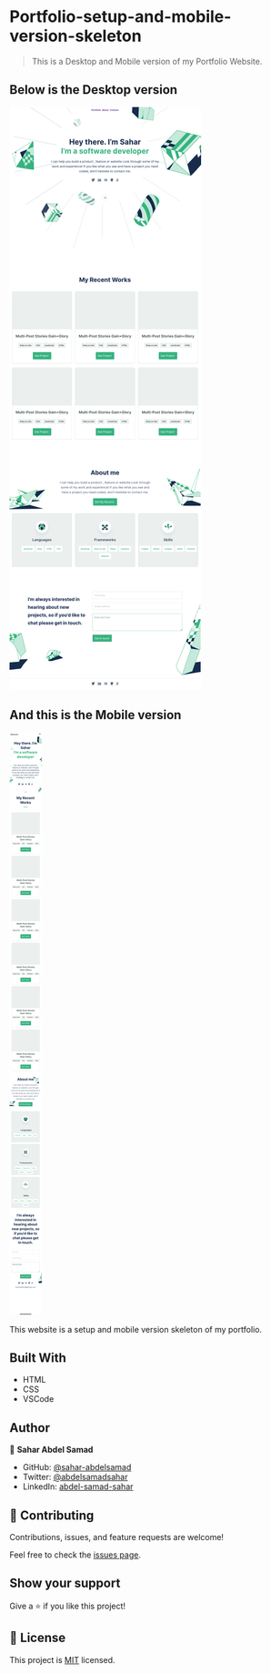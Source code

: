 # Portfolio-setup-and-mobile-version-skeleton

> This is a Desktop and Mobile version of my Portfolio Website.

## Below is the Desktop version
![screenshot](Images/Profile-project.png)


## And this is the Mobile version
![screenshot](Images/Profile-project-mobile-version.png)

This website is a setup and mobile version skeleton of my portfolio.

## Built With

- HTML
- CSS
- VSCode


## Author

👤 **Sahar Abdel Samad**

- GitHub: [@sahar-abdelsamad](https://github.com/Sahar-AbdelSamad)
- Twitter: [@abdelsamadsahar](https://twitter.com/AbdelSamadSahar)
- LinkedIn: [abdel-samad-sahar](https://www.linkedin.com/in/abdel-samad-sahar-353977223/)

## 🤝 Contributing

Contributions, issues, and feature requests are welcome!

Feel free to check the [issues page](https://github.com/Sahar-AbdelSamad/Portfolio-setup-and-mobile-version-skeleton/issues).

## Show your support

Give a ⭐️ if you like this project!

## 📝 License

This project is [MIT](LICENSE) licensed.
